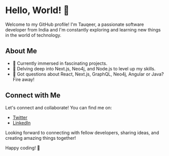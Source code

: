 # Hello, World! 👋

Welcome to my GitHub profile! I'm Tauqeer, a passionate software developer from India and I'm constantly exploring and learning new things in the world of technology.

## About Me

- 🔭 Currently immersed in fascinating projects.
- 🌱 Delving deep into Next.js, Neo4j, and Node.js to level up my skills.
- 💬 Got questions about React, Next.js, GraphQL, Neo4j, Angular or Java? Fire away!


## Connect with Me

Let's connect and collaborate! You can find me on:

- [Twitter](@MdTauqeerAlam21)
- [LinkedIn](https://www.linkedin.com/in/md-tauqeer-alam-896539168/)

Looking forward to connecting with fellow developers, sharing ideas, and creating amazing things together!

Happy coding! 🚀


